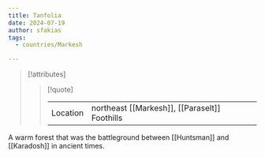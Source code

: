 ```yaml
---
title: Tanfolia
date: 2024-07-19
author: sfakias
tags:
  - countries/Markesh

---
```

> [!attributes]
> 
> > [!quote]
> >
> > | | |
> > | --- | --- |
> > | Location | northeast [[Markesh]], [[Paraselt]] Foothills |

A warm forest that was the battleground between [[Huntsman]] and [[Karadosh]] in ancient times.